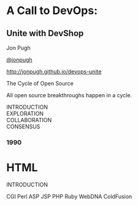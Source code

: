 A Call to DevOps:
=================

Unite with DevShop
------------------

Jon Pugh

[@jonpugh](http://twitter.com/jonpugh)

http://jonpugh.github.io/devops-unite



The Cycle of Open Source



All open source breakthroughs happen in a cycle.



<div class="fragment">
  INTRODUCTION
</div>
<div class="fragment">
    EXPLORATION
</div>
<div class="fragment">
    COLLABORATION
</div>
<div class="fragment">
    CONSENSUS
</div>




### 1990

<div>
  <h1>HTML</h1>
</div>

<div class="fragment">
  INTRODUCTION
</div>



CGI
Perl
ASP
JSP
PHP
Ruby
WebDNA
ColdFusion

<script>
$(document).ready(function(){
    alert('loaded');
});
</script>
